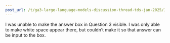 ```yaml
---
post_url: /t/ga3-large-language-models-discussion-thread-tds-jan-2025/163247/51
---
```

I was unable to make the answer box in Question 3 visible. I was only able to make white space appear there, but couldn’t make it so that answer can be input to the box.